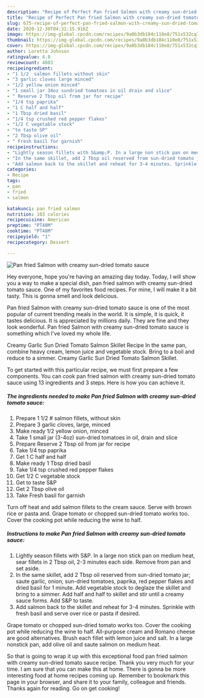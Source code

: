 ```yaml
---
description: "Recipe of Perfect Pan fried Salmon with creamy sun-dried tomato sauce"
title: "Recipe of Perfect Pan fried Salmon with creamy sun-dried tomato sauce"
slug: 675-recipe-of-perfect-pan-fried-salmon-with-creamy-sun-dried-tomato-sauce
date: 2020-12-30T04:31:15.916Z
image: https://img-global.cpcdn.com/recipes/9a0b3db184c110e8/751x532cq70/pan-fried-salmon-with-creamy-sun-dried-tomato-sauce-recipe-main-photo.jpg
thumbnail: https://img-global.cpcdn.com/recipes/9a0b3db184c110e8/751x532cq70/pan-fried-salmon-with-creamy-sun-dried-tomato-sauce-recipe-main-photo.jpg
cover: https://img-global.cpcdn.com/recipes/9a0b3db184c110e8/751x532cq70/pan-fried-salmon-with-creamy-sun-dried-tomato-sauce-recipe-main-photo.jpg
author: Loretta Johnson
ratingvalue: 4.8
reviewcount: 4083
recipeingredient:
- "1 1/2  salmon fillets without skin"
- "3 garlic cloves large minced"
- "1/2 yellow onion minced"
- "1 small jar 34oz sundried tomatoes in oil drain and slice"
- " Reserve 2 Tbsp oil from jar for recipe"
- "1/4 tsp paprika"
- "1 C half and half"
- "1 Tbsp dried basil"
- "1/4 tsp crushed red pepper flakes"
- "1/2 C vegetable stock"
- "to taste SP"
- "2 Tbsp olive oil"
- " Fresh basil for garnish"
recipeinstructions:
- "Lightly season fillets with S&amp;P. In a large non stick pan on medium heat, sear fillets in 2 Tbsp oil, 2-3 minutes each side. Remove from pan and set aside."
- "In the same skillet, add 2 Tbsp oil reserved from sun-dried tomato jar; saute garlic, onion, sun-dried tomatoes, paprika, red pepper flakes and dried basil for 1 minute. Add vegetable stock to deglaze the skillet and bring to a simmer. Add half and half to skillet and stir until a creamy sauce forms. Add S&amp;P to taste."
- "Add salmon back to the skillet and reheat for 3-4 minutes. Sprinkle with fresh basil and serve over rice or pasta if desired."
categories:
- Recipe
tags:
- pan
- fried
- salmon

katakunci: pan fried salmon 
nutrition: 103 calories
recipecuisine: American
preptime: "PT40M"
cooktime: "PT48M"
recipeyield: "1"
recipecategory: Dessert

---
```



![Pan fried Salmon with creamy sun-dried tomato sauce](https://img-global.cpcdn.com/recipes/9a0b3db184c110e8/751x532cq70/pan-fried-salmon-with-creamy-sun-dried-tomato-sauce-recipe-main-photo.jpg)

Hey everyone, hope you're having an amazing day today. Today, I will show you a way to make a special dish, pan fried salmon with creamy sun-dried tomato sauce. One of my favorites food recipes. For mine, I will make it a bit tasty. This is gonna smell and look delicious.

Pan fried Salmon with creamy sun-dried tomato sauce is one of the most popular of current trending meals in the world. It is simple, it is quick, it tastes delicious. It is appreciated by millions daily. They are fine and they look wonderful. Pan fried Salmon with creamy sun-dried tomato sauce is something which I've loved my whole life.

Creamy Garlic Sun Dried Tomato Salmon Skillet Recipe In the same pan, combine heavy cream, lemon juice and vegetable stock. Bring to a boil and reduce to a simmer. Creamy Garlic Sun Dried Tomato Salmon Skillet.


To get started with this particular recipe, we must first prepare a few components. You can cook pan fried salmon with creamy sun-dried tomato sauce using 13 ingredients and 3 steps. Here is how you can achieve it.

<!--inarticleads1-->

##### The ingredients needed to make Pan fried Salmon with creamy sun-dried tomato sauce:

1. Prepare 1 1/2 # salmon fillets, without skin
1. Prepare 3 garlic cloves, large, minced
1. Make ready 1/2 yellow onion, minced
1. Take 1 small jar (3-4oz) sun-dried tomatoes in oil, drain and slice
1. Prepare  Reserve 2 Tbsp oil from jar for recipe
1. Take 1/4 tsp paprika
1. Get 1 C half and half
1. Make ready 1 Tbsp dried basil
1. Take 1/4 tsp crushed red pepper flakes
1. Get 1/2 C vegetable stock
1. Get to taste S&amp;P
1. Get 2 Tbsp olive oil
1. Take  Fresh basil for garnish


Turn off heat and add salmon fillets to the cream sauce. Serve with brown rice or pasta and. Grape tomato or chopped sun-dried tomato works too. Cover the cooking pot while reducing the wine to half. 

<!--inarticleads2-->

##### Instructions to make Pan fried Salmon with creamy sun-dried tomato sauce:

1. Lightly season fillets with S&amp;P. In a large non stick pan on medium heat, sear fillets in 2 Tbsp oil, 2-3 minutes each side. Remove from pan and set aside.
1. In the same skillet, add 2 Tbsp oil reserved from sun-dried tomato jar; saute garlic, onion, sun-dried tomatoes, paprika, red pepper flakes and dried basil for 1 minute. Add vegetable stock to deglaze the skillet and bring to a simmer. Add half and half to skillet and stir until a creamy sauce forms. Add S&amp;P to taste.
1. Add salmon back to the skillet and reheat for 3-4 minutes. Sprinkle with fresh basil and serve over rice or pasta if desired.


Grape tomato or chopped sun-dried tomato works too. Cover the cooking pot while reducing the wine to half. All-purpose cream and Romano cheese are good alternatives. Brush each fillet with lemon juice and salt. In a large nonstick pan, add olive oil and saute salmon on medium heat. 

So that is going to wrap it up with this exceptional food pan fried salmon with creamy sun-dried tomato sauce recipe. Thank you very much for your time. I am sure that you can make this at home. There is gonna be more interesting food at home recipes coming up. Remember to bookmark this page in your browser, and share it to your family, colleague and friends. Thanks again for reading. Go on get cooking!
